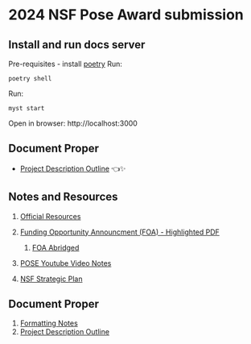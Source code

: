# 2024 NSF Pose Award submission

## Install and run docs server
Pre-requisites - install [poetry](https://python-poetry.org/) 
Run: 
```
poetry shell
```

Run: 
```
myst start
```

Open in browser: http://localhost:3000


## Document Proper

- [Project Description Outline](/document-proper/2024-freemocap-nsf-pose-outline.md) 👈✨

## Notes and Resources

1. [Official Resources](notes/official_resources.md)
2. [Funding Opportunity Announcment (FOA) - Highlighted PDF](/notes/funding-opportunity-announcement-foa/2024_NSF_POSE_foa_nsf23556.pdf)

   1. [FOA Abridged](/notes/funding-opportunity-announcement-foa/pose_foa_abridged.md)
3. [POSE Youtube Video Notes](/notes/nsf-pose-youtube-video/pose-youtube-video.md)
4. [NSF Strategic Plan](/notes/)

## Document Proper

1. [Formatting Notes](document-proper/formatting-notes)
2. [Project Description Outline](notes/funding-opportunity-announcement-foa/foa-abridged-abridged.md "A draft outline of the primary ")
